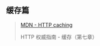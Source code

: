 ## 缓存篇

> [MDN - HTTP caching](https://developer.mozilla.org/en-US/docs/Web/HTTP/Caching)
>
> HTTP 权威指南 - 缓存（第七章）
